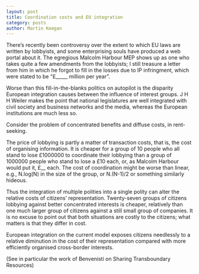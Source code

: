 ```yaml
---
layout: post
title: Coordination costs and EU integration 
category: posts
author: Martin Keegan
---
```


There’s recently been controversy over the extent to which EU laws are written by lobbyists, and some enterprising souls have produced a web portal about it. The egregious Malcolm Harbour MEP shows up as one who takes quite a few amendments from the lobbyists; I still treasure a letter from him in which he forgot to fill in the losses due to IP infringment, which were stated to be “£_____ million per year”.

Worse than this fill-in-the-blanks politics on autopilot is the disparity European integration causes between the influence of interest groups. J H H Weiler makes the point that national legislatures are well integrated with civil society and business networks and the media, whereas the European institutions are much less so.

Consider the problem of concentrated benefits and diffuse costs, in rent-seeking.

The price of lobbying is partly a matter of transaction costs, that is, the cost of organising information. It is cheaper for a group of 10 people who all stand to lose £1000000 to coordinate their lobbying than a group of 1000000 people who stand to lose a £10 each, or, as Malcolm Harbour would put it, £__ each. The cost of coordination might be worse than linear, e.g., N.log(N) in the size of the group, or N.(N-1)/2 or something similarly hideous.

Thus the integration of multiple polities into a single polity can alter the relative costs of citizens’ representation. Twenty-seven groups of citizens lobbying against better concentrated interests is cheaper, relatively than one much larger group of citizens against a still small group of companies. It is no excuse to point out that both situations are costly to the citizens; what matters is that they differ in cost.

European integration on the current model exposes citizens needlessly to a relative diminution in the cost of their representation compared with more efficiently organised cross-border interests.

(See in particular the work of Benvenisti on Sharing Transboundary Resources)


